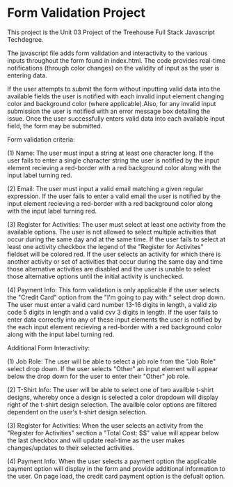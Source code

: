 # Form Validation Project

This project is the Unit 03 Project of the Treehouse Full Stack Javascript Techdegree.

The javascript file adds form validation and interactivity to the various inputs throughout
the form found in index.html. The code provides real-time notifications (through color changes) on the validity of
input as the user is entering data.

If the user attempts to submit the form without inputting valid data into the available fields
the user is notified with each invalid input element changing color and background color (where applicable).Also, for any invalid input submission the user is notified with an error message box detailing the issue. Once the user successfully enters valid data into each available input field, the form may be submitted.

Form validation criteria:
    
   (1) Name: The user must input a string at least one character long. If the user fails to enter a single character string the user is notified by the input element recieving a red-border with a red background color along with the input label turning red.
    
   (2) Email: The user must input a valid email matching a given regular expression. If the user fails to enter a valid email the user is notified by the input element recieving a red-border with a red background color along with the input label turning red.
    
   (3) Register for Activities: The user must select at least one activity from the available options. The user is not allowed to select multiple activities that occur during the same day and at the same time. If the user fails to select at least one activity checkbox the legend of the "Register for Activites" fieldset will be colored red. If the user selects an activity for which there is another activity or set of activities that occur during the same day and time those alternative activities are disabled and the user is unable to select those alternative options until the initial activity is unchecked.
    
   (4) Payment Info: This form validation is only applicable if the user selects the "Credit Card" option from the "I'm going to pay with:" select drop down. The user must enter a valid card number 13-16 digits in length, a valid zip code 5 digits in length and a valid cvv 3 digits in length. If the user fails to enter data correctly into any of these input elements the user is notified by the each input element recieving a red-border with a red background color along with the input label turning red.


Additional Form Interactivity:
   
   (1) Job Role: The user will be able to select a job role from the "Job Role" select drop down. If the user selects "Other" an input element will appear below the drop down for the user to enter their "Other" job role.
    
   (2) T-Shirt Info: The user will be able to select one of two availble t-shirt designs, whereby once a design is selected a color dropdown will display right of the t-shirt design selection. The availble color options are filtered dependent on the user's t-shirt design selection.
    
   (3) Register for Activities: When the user selects an activity from the "Register for Activities" section a "Total Cost: $$" value will appear below the last checkbox and will update real-time as the user makes changes/updates to their selected activities.
    
   (4) Payment Info: When the user selects a payment option the applicable payment option will display in the form and provide additional information to the user. On page load, the credit card payment option is the defualt option. 
    
    
    
